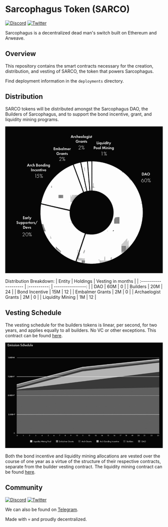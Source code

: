 # Sarcophagus Token (SARCO)
[![Discord](https://img.shields.io/discord/753398645507883099?color=768AD4&label=discord)](https://discord.com/channels/753398645507883099/)
[![Twitter](https://img.shields.io/twitter/follow/sarcophagusio?style=social)](https://twitter.com/sarcophagusio)

Sarcophagus is a decentralized dead man's switch built on Ethereum and Arweave.

## Overview
This repository contains the smart contracts necessary for the creation, distribution, and vesting of SARCO, the token that powers Sarcophagus.

Find deployment information in the `deployments` directory.

## Distribution
SARCO tokens will be distributed amongst the Sarcophagus DAO, the Builders of Sarcophagus, and to support the bond incentive, grant, and liquidity mining programs.

![token distribution](static/token_distribution.png "Token Distribution")

Distribution Breakdown:
| Entity               | Holdings     | Vesting in months |
| :------------------- | :----------: | ----------------: |
|  DAO                 | 60M          | 0                 |
|  Builders            | 20M          | 24                |
|  Bond Incentive      | 15M          | 12                |
|  Embalmer Grants     | 2M           | 0                 |
|  Archaelogist Grants | 2M           | 0                 |
|  Liquidity Mining    | 1M           | 12                |

## Vesting Schedule
The vesting schedule for the builders tokens is linear, per second, for two years, and applies equally to all builders. No VC or other exceptions. This contract can be found [here](https://github.com/sarcophagus-org/sarco-token/blob/master/contracts/TokenVesting.sol).

![vesting schedule](static/vesting_schedule.png "Vesting Schedule")

Both the bond incentive and liquidity mining allocations are vested over the course of one year as a virtue of the structure of their respective contracts, separate from the builder vesting contract. The liquidity mining contract can be found [here](https://github.com/sarcophagus-org/liquidity-mining/blob/master/contracts/LiquidityMining.sol).

## Community
[![Discord](https://img.shields.io/discord/753398645507883099?color=768AD4&label=discord)](https://discord.com/channels/753398645507883099/)
[![Twitter](https://img.shields.io/twitter/follow/sarcophagusio?style=social)](https://twitter.com/sarcophagusio)

We can also be found on [Telegram](https://t.me/sarcophagusio).

Made with :skull: and proudly decentralized.